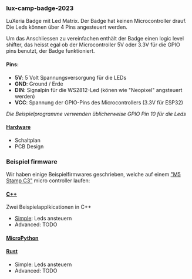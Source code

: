 ### lux-camp-badge-2023

LuXeria Badge mit Led Matrix.
Der Badge hat keinen Microcontroller drauf. Die Leds können über 4 Pins angesteuert werden.

Um das Anschliessen zu vereinfachen enthält der Badge einen logic level shifter, das heisst egal ob der Microcontroller 5V oder 3.3V für die GPIO pins benutzt, der Badge funktioniert.

#### Pins:
 * **5V**: 5 Volt Spannungsversorgung für die LEDs
 * **GND**: Ground / Erde
 * **DIN**: Signalpin für die WS2812-Led (könen wie "Neopixel" angsteuert werden)
 * **VCC**: Spannung der GPIO-Pins des Microcontrollers (3.3V für ESP32)

*Die Beispielprogramme verwenden üblicherweise GPIO Pin 10 für die Leds*

#### [Hardware](Hardware/README.md)
 * Schaltplan
 * PCB Design

### Beispiel firmware
Wir haben einige Beispielfirmwares geschrieben, welche auf einem ["M5 Stamp C3"](https://docs.m5stack.com/en/core/stamp_c3) micro controller laufen:

#### [C++](CPP/README.md)
 Zwei Beispielapplkicationen in C++
  * [Simple](Hardware/Simple/): Leds ansteuern
  * Advanced: TODO
#### [MicroPython](MicroPython/README.md)

#### [Rust](Rust/README.md)
  * Simple: Leds ansteuern
  * Advanced: TODO